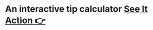# An interactive tip calculator [See It Action :point_right:](https://tiny-moonbeam-5f1580.netlify.app/)
